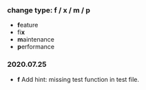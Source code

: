 ### change type: f / x / m / p
* **f**eature
* fi**x**
* **m**aintenance
* **p**erformance

### 2020.07.25

 * **f** Add hint: missing test function in test file.